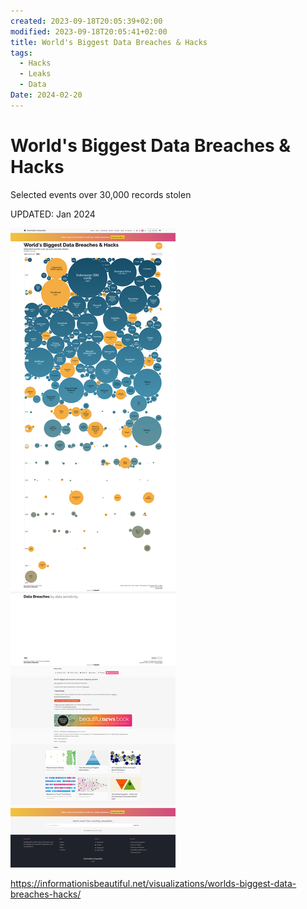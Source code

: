 ```yaml
---
created: 2023-09-18T20:05:39+02:00
modified: 2023-09-18T20:05:41+02:00
title: World's Biggest Data Breaches & Hacks
tags:
  - Hacks
  - Leaks
  - Data
Date: 2024-02-20
---
```

# World's Biggest Data Breaches & Hacks

Selected events over 30,000 records stolen

UPDATED: Jan 2024

![](../_asset/2023-09-18_BiggestDataHacks_image_1.png)

https://informationisbeautiful.net/visualizations/worlds-biggest-data-breaches-hacks/
